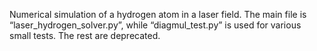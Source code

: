 Numerical simulation of a hydrogen atom in a laser field. The main file is “laser_hydrogen_solver.py”, while “diagmul_test.py” is used for various small tests. The rest are deprecated. 
